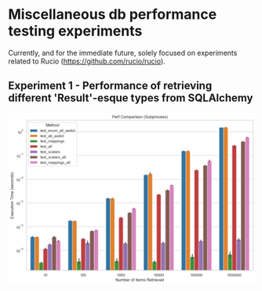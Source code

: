 # Miscellaneous db performance testing experiments

Currently, and for the immediate future, solely focused on experiments related to Rucio (https://github.com/rucio/rucio).

## Experiment 1 - Performance of retrieving different 'Result'-esque types from SQLAlchemy
![Data retrieval perf comparison](images/image.png)